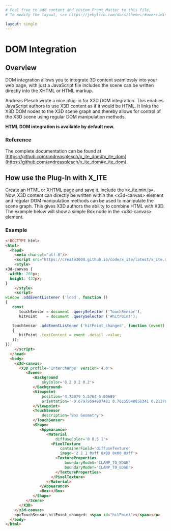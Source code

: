```yaml
---
# Feel free to add content and custom Front Matter to this file.
# To modify the layout, see https://jekyllrb.com/docs/themes/#overriding-theme-defaults

layout: single
---
```

# DOM Integration

## Overview

DOM integration allows you to integrate 3D content seamlessly into your web page, with just a JavaScript file included the scene can be written directly into the XHTML or HTML markup.

Andreas Plesch wrote a nice plug-in for X3D DOM integration. This enables JavaScript authors to use X3D content as if it would be HTML. It links the X3D DOM nodes to the X3D scene graph and thereby allows for control of the X3D scene using regular DOM manipulation methods.

**HTML DOM integration is available by default now.**

### Reference

The complete documentation can be found at [https://github.com/andreasplesch/x_ite_dom#x_ite_dom](https://github.com/andreasplesch/x_ite_dom#x_ite_dom).

## How use the Plug-In with X\_ITE

Create an HTML or XHTML page and save it, include the »x_ite.min.js«. Now, X3D content can directly be written within the \<x3d-canvas\> element and regular DOM manipulation methods can be used to manipulate the scene graph. This gives X3D authors the ability to combine HTML with X3D. The example below will show a simple Box node in the \<x3d-canvas\> element.

### Example

```html
<!DOCTYPE html>
<html>
  <head>
    <meta charset="utf-8"/>
    <script src="https://create3000.github.io/code/x_ite/latest/x_ite.min.js"></script>
    <style>
x3d-canvas {
  width: 768px;
  height: 432px;
}
    </style>
    <script>
window .addEventListener ('load', function ()
{
   const
      touchSensor = document .querySelector ('TouchSensor'),
      hitPoint    = document .querySelector ('#hitPoint');

   touchSensor .addEventListener ('hitPoint_changed', function (event)
   {
      hitPoint .textContent = event .detail .value;
   });
});
    </script>
  </head>
  <body>
    <x3d-canvas>
      <X3D profile='Interchange' version='4.0'>
         <Scene>
            <Background
                skyColor='0.2 0.2 0.2'>
            </Background>
            <Viewpoint
                position='4.75079 5.5764 6.80689'
                orientation='-0.67979594907481 0.70155548858341 0.2137694179717 0.842769006819'>
            </Viewpoint>
            <TouchSensor
                description='Box Geometry'>
            </TouchSensor>
            <Shape>
               <Appearance>
                  <Material
                      diffuseColor='0 0.5 1'>
                    <PixelTexture
                        containerField='diffuseTexture'
                        image='2 2 1 0xff 0x00 0x00 0xff'>
                      <TextureProperties
                          boundaryModeS='CLAMP_TO_EDGE'
                          boundaryModeT='CLAMP_TO_EDGE'>
                      </TextureProperties>
                    </PixelTexture>
                  </Material>
               </Appearance>
               <Box></Box>
            </Shape>
         </Scene>
      </X3D>
    </x3d-canvas>
    <p>TouchSensor.hitPoint_changed: <span id="hitPoint"></span></p>
  </body>
</html>
```
